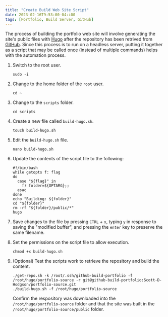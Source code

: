 ```yaml
---
title: "Create Build Web Site Script"
date: 2023-02-16T9:53:00-04:i00
tags: [Portfolio, Build Server, GitHub]
---
```

The process of building the portfolio web site will involve generating the site's public files with [Hugo](https://gohugo.io/) after the repository has been retrived from [GitHub](https://github.com/).  Since this process is to run on a headless server, putting it together as a script that may be called once (instead of multiple commands) helps with the automation process.

1. Switch to the root user.

   ```
   sudo -i
   ```

1. Change to the home folder of the `root` user.

   ```
   cd ~
   ```

1. Change to the `scripts` folder.

   ```
   cd scripts
   ```

1. Create a new file called `build-hugo.sh`.

   ```
   touch build-hugo.sh
   ```

1. Edit the `build-hugo.sh` file.

   ```
   nano build-hugo.sh
   ```

1. Update the contents of the script file to the following:

   ```
   #!/bin/bash
   while getopts f: flag
   do
     case "${flag}" in
       f) folder=${OPTARG};;
     esac
   done
   echo "Building: ${folder}"
   cd "${folder}"
   rm -rf "${folder}/public/*"
   hugo
   ```
   
1. Save changes to the file by pressing `CTRL` + `x`, typing `y` in response to saving the "modified buffer", and pressing the `enter` key to preserve the same filename.

1. Set the permissions on the script file to allow execution.

   ```
   chmod +x build-hugo.sh
   ```

1. (Optional) Test the scripts work to retrieve the repository and build the content.

   ```
   ./get-repo.sh -k /root/.ssh/github-build-portfolio -f /root/hugo/portfolio-source -r git@github-build-portfolio:Scott-D-Hodgson/portfolio-source.git
   ./build-hugo.sh -f /root/hugo/portfolio-source
   ```

   Confirm the respository was downloaded into the `/root/hugo/portfolio-source` folder and that the site was built in the `/root/hugo/portfolio-source/public` folder.